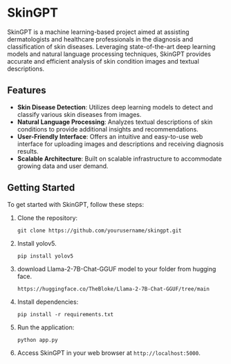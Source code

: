 # SkinGPT

SkinGPT is a machine learning-based project aimed at assisting dermatologists and healthcare professionals in the diagnosis and classification of skin diseases. Leveraging state-of-the-art deep learning models and natural language processing techniques, SkinGPT provides accurate and efficient analysis of skin condition images and textual descriptions.

## Features

- **Skin Disease Detection**: Utilizes deep learning models to detect and classify various skin diseases from images.
- **Natural Language Processing**: Analyzes textual descriptions of skin conditions to provide additional insights and recommendations.
- **User-Friendly Interface**: Offers an intuitive and easy-to-use web interface for uploading images and descriptions and receiving diagnosis results.
- **Scalable Architecture**: Built on scalable infrastructure to accommodate growing data and user demand.

## Getting Started

To get started with SkinGPT, follow these steps:

1. Clone the repository:
   ```
   git clone https://github.com/yourusername/skingpt.git
   ```
2. Install yolov5.
   ```
   pip install yolov5
   
   ```
3. download Llama-2-7B-Chat-GGUF model to your folder from hugging face.
   ```
   https://huggingface.co/TheBloke/Llama-2-7B-Chat-GGUF/tree/main
   
   ```
4. Install dependencies:
   ```
   pip install -r requirements.txt
   ```
5. Run the application:
   ```
   python app.py
   ```
6. Access SkinGPT in your web browser at `http://localhost:5000`.


